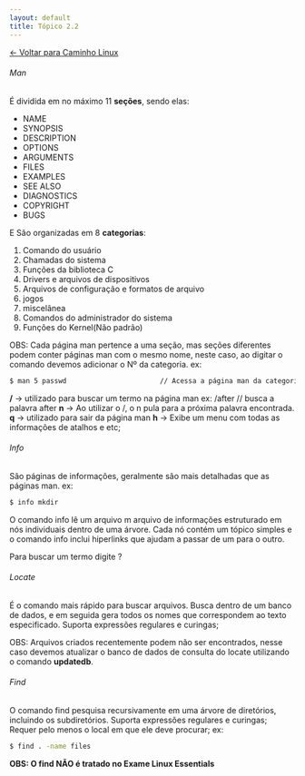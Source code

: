 ```yaml
---
layout: default 
title: Tópico 2.2
---
```


[← Voltar para Caminho Linux](/linux-essentials/01-book-lpi/Topico-02-Caminho-Linux/)

###### Man
É dividida em no máximo 11 **seções**, sendo elas:
* NAME
* SYNOPSIS
* DESCRIPTION
* OPTIONS
* ARGUMENTS
* FILES
* EXAMPLES
* SEE ALSO
* DIAGNOSTICS
* COPYRIGHT
* BUGS

E São organizadas em 8 **categorias**:
1. Comando do usuário
2. Chamadas do sistema
3. Funções da biblioteca C
4. Drivers e arquivos de dispositivos
5. Arquivos de configuração e formatos de arquivo
6. jogos
7. miscelânea
8. Comandos do administrador do sistema
9. Funções do Kernel(Não padrão)

OBS: Cada página man pertence a uma seção, mas seções diferentes podem conter páginas man com o mesmo nome, neste caso, ao digitar o comando devemos adicionar o Nº da categoria.
ex:
```sh
$ man 5 passwd                       // Acessa a página man da categoria 5
```

**/** -> utilizado para buscar um termo na página man
ex: /after     // busca a palavra after
**n** -> Ao utilizar o /, o n pula para a próxima palavra encontrada.
**q** -> utilizado para sair da página man
**h** -> Exibe um menu com todas as informações de atalhos e etc;

###### Info
São páginas de informações, geralmente são mais detalhadas que as páginas man.
ex:
```sh
$ info mkdir
```
O comando info lê um arquivo m arquivo de informações estruturado em nós individuais dentro de uma árvore. Cada nó contém um tópico simples e o comando info inclui hiperlinks que ajudam a passar de um para o outro.

Para buscar um termo digite ?

###### Locate
É o comando mais rápido para buscar arquivos.
Busca dentro de um banco de dados, e em seguida gera todos os nomes que correspondem ao texto especificado.
Suporta expressões regulares e curingas;

OBS: Arquivos criados recentemente podem não ser encontrados, nesse caso devemos atualizar o banco de dados de consulta do locate utilizando o comando **updatedb**.

###### Find
O comando find pesquisa recursivamente em uma árvore de diretórios, incluindo os subdiretórios.
Suporta expressões regulares e curingas;
Requer pelo menos o local em que ele deve procurar;
ex:
```sh
$ find . -name files
```

**OBS: O find NÃO é tratado no Exame Linux Essentials**